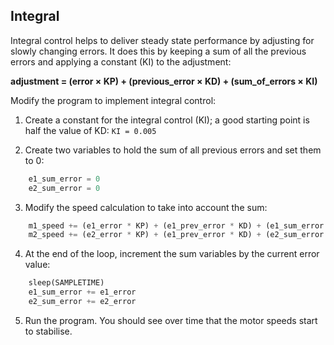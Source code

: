 ## Integral
Integral control helps to deliver steady state performance by adjusting for slowly changing errors. It does this by keeping a sum of all the previous errors and applying a constant (KI) to the adjustment:

**adjustment = (error × KP) + (previous_error × KD) + (sum_of_errors × KI)**

Modify the program to implement integral control:

1. Create a constant for the integral control (KI); a good starting point is half the value of KD:
`KI = 0.005`

2. Create two variables to hold the sum of all previous errors and set them to 0:
~~~ python
	e1_sum_error = 0
	e2_sum_error = 0
~~~

3. Modify the speed calculation to take into account the sum:
~~~ python
    m1_speed += (e1_error * KP) + (e1_prev_error * KD) + (e1_sum_error * KI)
    m2_speed += (e2_error * KP) + (e1_prev_error * KD) + (e2_sum_error * KI)
~~~

4. At the end of the loop, increment the sum variables by the current error value:
~~~ python
    sleep(SAMPLETIME)
    e1_sum_error += e1_error
    e2_sum_error += e2_error
~~~

5. Run the program. You should see over time that the motor speeds start to stabilise.
